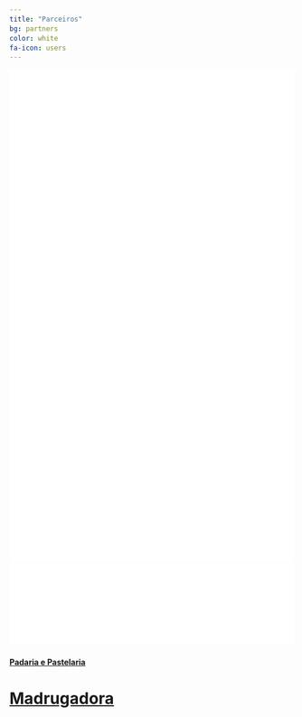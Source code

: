 ```yaml
---
title: "Parceiros"
bg: partners
color: white
fa-icon: users
---
```


<div class="row partners">
  <div class="col s12 partner valign">
    <a href="http://subvisual.co" target="blank"><img src="img/partners/subvisual.png"/></a>
  </div>
  <div class="col s12 partner valign">
    <a href="http://eurotux.com" target="blank"><img src="img/partners/eurotux.png"/></a>
  </div>
  <div class="col s12 partner valign">
    <a href="https://www.facebook.com/padariaepastelaria.madrugadora" target="blank">
      <h4> Padaria e Pastelaria </h4>
      <h1> Madrugadora </h1>
    </a>
  </div>
</div>
